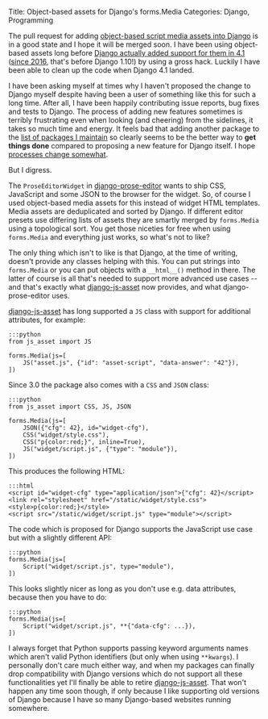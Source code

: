 Title: Object-based assets for Django's forms.Media
Categories: Django, Programming

The pull request for adding [object-based script media assets into
Django](https://github.com/django/django/pull/18782) is in a good state and I
hope it will be merged soon. I have been using object-based assets long before
[Django actually added support for them in
4.1](https://github.com/django/django/commit/4c76ffc2d6c77) ([since
2016](https://github.com/feincms/django-content-editor/commit/82ac91ea7af2409bb3672e11c18871002ddc9753),
that's before Django 1.10!) by using a gross hack. Luckily I have been able to
clean up the code when Django 4.1 landed.

I have been asking myself at times why I haven't proposed the change to Django
myself despite having been a user of something like this for such a long time.
After all, I have been happily contributing issue reports, bug fixes and tests
to Django. The process of adding new features sometimes is terribly frustrating
even when looking (and cheering) from the sidelines, it takes so much time and
energy. It feels bad that adding another package to the [list of packages I
maintain](https://pypi.org/user/matthiask/) so clearly seems to be the better
way to **get things done** compared to proposing a new feature for Django
itself. I hope [processes change
somewhat](https://406.ch/writing/weeknotes-2024-week-49/).

But I digress.

The `ProseEditorWidget` in
[django-prose-editor](https://github.com/matthiask/django-prose-editor/) wants
to ship CSS, JavaScript and some JSON to the browser for the widget. So, of
course I used object-based media assets for this instead of widget HTML
templates. Media assets are deduplicated and sorted by Django. If different
editor presets use differing lists of assets they are smartly merged by
`forms.Media` using a topological sort. You get those niceties for free when
using `forms.Media` and everything just works, so what's not to like?

The only thing which isn't to like is that Django, at the time of writing,
doesn't provide any classes helping with this. You can put strings into
`forms.Media` or you can put objects with a `__html__()` method in there. The
latter of course is all that's needed to support more advanced use cases -- and
that's exactly what
[django-js-asset](https://pypi.org/project/django-js-asset/) now provides, and
what django-prose-editor uses.

[django-js-asset](https://pypi.org/project/django-js-asset/) has long supported
a `JS` class with support for additional
attributes, for example:

    :::python
    from js_asset import JS

    forms.Media(js=[
        JS("asset.js", {"id": "asset-script", "data-answer": "42"}),
    ])

Since 3.0 the package also comes with a `CSS` and `JSON` class:

    :::python
    from js_asset import CSS, JS, JSON

    forms.Media(js=[
        JSON({"cfg": 42}, id="widget-cfg"),
        CSS("widget/style.css"),
        CSS("p{color:red;}", inline=True),
        JS("widget/script.js", {"type": "module"}),
    ])

This produces the following HTML:

    :::html
    <script id="widget-cfg" type="application/json">{"cfg": 42}</script>
    <link rel="stylesheet" href="/static/widget/style.css">
    <style>p{color:red;}</style>
    <script src="/static/widget/script.js" type="module"></script>

The code which is proposed for Django supports the JavaScript use case but with
a slightly different API:

    :::python
    forms.Media(js=[
        Script("widget/script.js", type="module"),
    ])

This looks slightly nicer as long as you don't use e.g. data attributes,
because then you have to do:

    :::python
    forms.Media(js=[
        Script("widget/script.js", **{"data-cfg": ...}),
    ])

I always forget that Python supports passing keyword arguments names which
aren't valid Python identifiers (but only when using `**kwargs`). I personally
don't care much either way, and when my packages can finally drop compatibility
with Django versions which do not support all these functionalities yet I'll
finally be able to retire
[django-js-asset](https://pypi.org/project/django-js-asset/). That won't happen
any time soon though, if only because I like supporting old versions of Django
because I have so many Django-based websites running somewhere.
